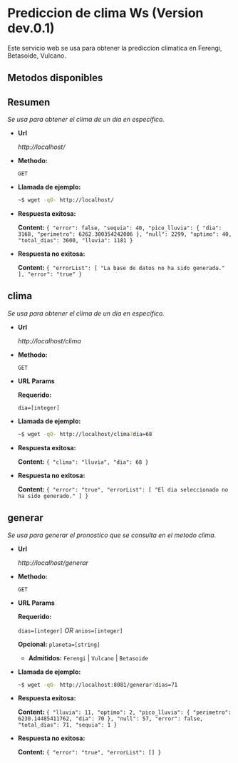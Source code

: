 # Prediccion de clima Ws (Version dev.0.1)

Este servicio web se usa para obtener la prediccion climatica en Ferengi, Betasoide, Vulcano.

## Metodos disponibles

**Resumen**
----
  _Se usa para obtener el clima de un dia en especifico._

* **Url**

  _http://localhost/_

* **Methodo:**


  `GET`

* **Llamada de ejemplo:**

    ```sh
    ~$ wget -qO- http://localhost/
    ```

* **Respuesta exitosa:**

    **Content:**
    `{
    "error": false,
    "sequia": 40,
    "pico_lluvia": {
        "dia": 3168,
        "perimetro": 6262.300354242006
    },
    "null": 2299,
    "optimo": 40,
    "total_dias": 3600,
    "lluvia": 1181
    }`

* **Respuesta no exitosa:**

    **Content:**
    `{
    "errorList": [
        "La base de datos no ha sido generada."
    ],
    "error": "true"
    }`

**clima**
----
  _Se usa para obtener el clima de un dia en especifico._

* **Url**

  _http://localhost/clima_

* **Methodo:**


  `GET`

*  **URL Params**


   **Requerido:**

   `dia=[integer]`

* **Llamada de ejemplo:**

    ```sh
    ~$ wget -qO- http://localhost/clima?dia=68
    ```

* **Respuesta exitosa:**

    **Content:**
    `{
    "clima": "lluvia",
    "dia": 68
    }`

* **Respuesta no exitosa:**

    **Content:**
    `{
    "error": "true",
    "errorList": [
        "El dia seleccionado no ha sido generado."
    ]
    }`

**generar**
----
  _Se usa para generar el pronostico que se consulta en el metodo clima._

* **Url**

  _http://localhost/generar_

* **Methodo:**


  `GET`

*  **URL Params**


   **Requerido:**

   `dias=[integer]`
   *OR*
   `anios=[integer]`

   **Opcional:**
   `planeta=[string]`

   * **Admitidos:**
        `Ferengi` | `Vulcano` | `Betasoide`

* **Llamada de ejemplo:**

    ```sh
    ~$ wget -qO- http://localhost:8081/generar?dias=71
    ```

* **Respuesta exitosa:**

    **Content:**
    `{
    "lluvia": 11,
    "optimo": 2,
    "pico_lluvia": {
        "perimetro": 6230.14485411762,
        "dia": 70
    },
    "null": 57,
    "error": false,
    "total_dias": 71,
    "sequia": 1
    }`

* **Respuesta no exitosa:**

    **Content:**
    `{
    "error": "true",
    "errorList": []
    }`
